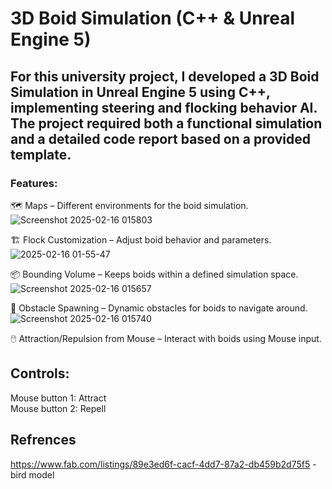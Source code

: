 # 3D Boid Simulation (C++ & Unreal Engine 5)

## For this university project, I developed a 3D Boid Simulation in Unreal Engine 5 using C++, implementing steering and flocking behavior AI. The project required both a functional simulation and a detailed code report based on a provided template.

### Features:
🗺️ Maps – Different environments for the boid simulation.<br/>
![Screenshot 2025-02-16 015803](https://github.com/user-attachments/assets/a2cf60e3-0047-4e49-8864-457439d0cab9)

🏗️ Flock Customization – Adjust boid behavior and parameters.<br/>
![2025-02-16 01-55-47](https://github.com/user-attachments/assets/080141fd-adbc-4ac8-90ab-f67434f4ae48)


📦 Bounding Volume – Keeps boids within a defined simulation space.<br/>
![Screenshot 2025-02-16 015657](https://github.com/user-attachments/assets/e7d956a2-58b8-43ea-9e59-728880ef9423)

🚧 Obstacle Spawning – Dynamic obstacles for boids to navigate around.<br/>
![Screenshot 2025-02-16 015740](https://github.com/user-attachments/assets/bca33fe1-4df2-49b3-849f-28c0e2c17d72)

🖱️ Attraction/Repulsion from Mouse – Interact with boids using Mouse input.<br/>

## Controls:
Mouse button 1: Attract<br/>
Mouse button 2: Repell


## Refrences 
https://www.fab.com/listings/89e3ed6f-cacf-4dd7-87a2-db459b2d75f5 - bird model
